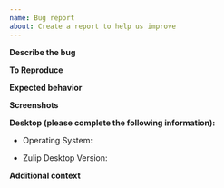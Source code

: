 ```yaml
---
name: Bug report
about: Create a report to help us improve
---
```


**Describe the bug**
<!-- A clear and concise description of what the bug is. -->

**To Reproduce**
<!-- Clear steps to reproduce the issue. -->

**Expected behavior**
<!-- A clear and concise description of what you expected to happen. -->

**Screenshots**
<!-- If applicable, add screenshots to help explain your problem. -->

**Desktop (please complete the following information):**
 - Operating System: 
 <!-- (Platform and Version) e.g. macOS 10.13.6 / Windows 10 (1803) / Ubuntu 18.04 x64 -->
 - Zulip Desktop Version:
<!-- e.g. 5.2.0 --> 

**Additional context**
<!-- Add any other context about the problem here. -->
